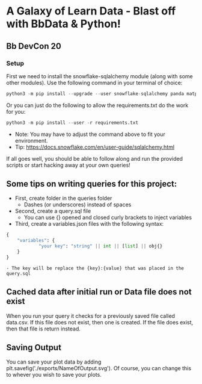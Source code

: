 # A Galaxy of Learn Data - Blast off with BbData & Python!
## Bb DevCon 20 

### Setup
First we need to install the snowflake-sqlalchemy module (along with some other modules). Use the following command in your terminal of choice:

```s
python3 -m pip install --upgrade --user snowflake-sqlalchemy panda matplotlib numpy docopt pymongo
```

Or you can just do the following to allow the requirements.txt do the work for you:

```s
python3 -m pip install --user -r requirements.txt
```


* Note: You may have to adjust the command above to fit your environment.
* Tip: https://docs.snowflake.com/en/user-guide/sqlalchemy.html


If all goes well, you should be able to follow along and run the provided scripts or start hacking away at your own queries!


## Some tips on writing queries for this project:
* First, create folder in the queries folder
    - Dashes (or underscores) instead of spaces
* Second, create a query.sql file
    - You can use {} opened and closed curly brackets to inject variables
* Third, create a variables.json files with the following syntax:
```python
{
    "variables": {
            "your key": "string" || int || [list] || obj{}
    }
}    
```
    - The key will be replace the {key}:{value} that was placed in the query.sql

## Cached data after initial run or Data file does not exist
When you run your query it checks for a previously saved file called data.csv. If this file does not exist, then one is created. If the file does exist, then that file is return instead.

## Saving Output
You can save your plot data by adding plt.savefig('./exports/NameOfOutput.svg'). Of course, you can change this to whever you wish to save your plots.